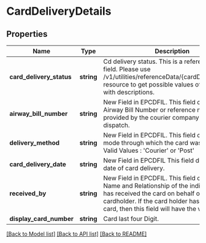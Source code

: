 # CardDeliveryDetails

## Properties
Name | Type | Description | Notes
------------ | ------------- | ------------- | -------------
**card_delivery_status** | **string** | Cd delivery status.  This is a reference data field. Please use /v1/utilities/referenceData/{cardDeliveryStatus} resource to get possible values of this field with descriptions. | [optional] 
**airway_bill_number** | **string** | New Field in EPCDFIL. This field denotes the Airway Bill Number or reference number provided by the courier company for the dispatch. | [optional] 
**delivery_method** | **string** | New Field in EPCDFIL. This field denotes the mode through which the card was disptached. Valid Values :  &#x27;Courier&#x27; or &#x27;Post&#x27; | [optional] 
**card_delivery_date** | **string** | New Field in EPCDFIL This field denotes the date of card delivery. | [optional] 
**received_by** | **string** | New Field in EPCDFIL. This field denotes the Name and Relationship of the individual who has received the card on behalf of the cardholder. If the card holder has received the card, then this field will have the value as ‘Self’. | [optional] 
**display_card_number** | **string** | Card last four Digit. | [optional] 

[[Back to Model list]](../../README.md#documentation-for-models) [[Back to API list]](../../README.md#documentation-for-api-endpoints) [[Back to README]](../../README.md)

